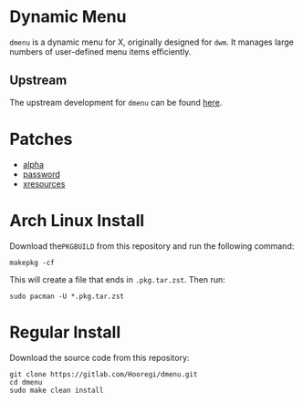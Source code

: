 # Dynamic Menu

`dmenu` is a dynamic menu for X, originally designed for `dwm`. It manages large numbers of user-defined menu items efficiently.

## Upstream

The upstream development for `dmenu` can be found [here](https://git.suckless.org/dmenu).

# Patches

- [alpha](https://tools.suckless.org/dmenu/patches/alpha/)
- [password](https://tools.suckless.org/dmenu/patches/password/)
- [xresources](https://tools.suckless.org/dmenu/patches/xresources/)

# Arch Linux Install

Download the`PKGBUILD` from this repository and run the following command:

```
makepkg -cf
```

This will create a file that ends in `.pkg.tar.zst`. Then run:

```
sudo pacman -U *.pkg.tar.zst
```

# Regular Install

Download the source code from this repository:

```
git clone https://gitlab.com/Hooregi/dmenu.git
cd dmenu
sudo make clean install
```
